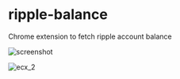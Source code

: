 # ripple-balance
 Chrome extension to fetch ripple account balance
 
![screenshot](https://user-images.githubusercontent.com/6250203/36950336-e67f3c22-2009-11e8-9b10-a8e967925ddc.png)

![ecx_2](https://user-images.githubusercontent.com/6250203/37048966-a862cc70-2184-11e8-9113-d1a34d833c48.png)
